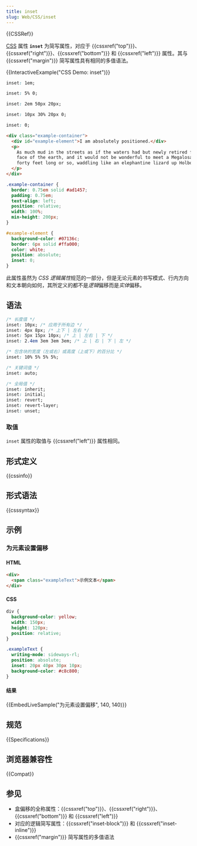 ```yaml
---
title: inset
slug: Web/CSS/inset
---
```


{{CSSRef}}

[CSS](/zh-CN/docs/Web/CSS) 属性 **`inset`** 为简写属性，对应于 {{cssxref("top")}}、{{cssxref("right")}}、{{cssxref("bottom")}} 和 {{cssxref("left")}} 属性。其与 {{cssxref("margin")}} 简写属性具有相同的多值语法。

{{InteractiveExample("CSS Demo: inset")}}

```css interactive-example-choice
inset: 1em;
```

```css interactive-example-choice
inset: 5% 0;
```

```css interactive-example-choice
inset: 2em 50px 20px;
```

```css interactive-example-choice
inset: 10px 30% 20px 0;
```

```css interactive-example-choice
inset: 0;
```

```html interactive-example
<div class="example-container">
  <div id="example-element">I am absolutely positioned.</div>
  <p>
    As much mud in the streets as if the waters had but newly retired from the
    face of the earth, and it would not be wonderful to meet a Megalosaurus,
    forty feet long or so, waddling like an elephantine lizard up Holborn Hill.
  </p>
</div>
```

```css interactive-example
.example-container {
  border: 0.75em solid #ad1457;
  padding: 0.75em;
  text-align: left;
  position: relative;
  width: 100%;
  min-height: 200px;
}

#example-element {
  background-color: #07136c;
  border: 6px solid #ffa000;
  color: white;
  position: absolute;
  inset: 0;
}
```

此属性虽然为 *CSS 逻辑属性*规范的一部分，但是无论元素的书写模式、行内方向和文本朝向如何，其所定义的都不是*逻辑*偏移而是*实体*偏移。

## 语法

```css
/* 长度值 */
inset: 10px; /* 应用于所有边 */
inset: 4px 8px; /* 上下 | 左右 */
inset: 5px 15px 10px; /* 上 | 左右 | 下 */
inset: 2.4em 3em 3em 3em; /* 上 | 右 | 下 | 左 */

/* 包含块的宽度（左或右）或高度（上或下）的百分比 */
inset: 10% 5% 5% 5%;

/* 关键词值 */
inset: auto;

/* 全局值 */
inset: inherit;
inset: initial;
inset: revert;
inset: revert-layer;
inset: unset;
```

### 取值

`inset` 属性的取值与 {{cssxref("left")}} 属性相同。

## 形式定义

{{cssinfo}}

## 形式语法

{{csssyntax}}

## 示例

### 为元素设置偏移

#### HTML

```html
<div>
  <span class="exampleText">示例文本</span>
</div>
```

#### CSS

```css
div {
  background-color: yellow;
  width: 150px;
  height: 120px;
  position: relative;
}

.exampleText {
  writing-mode: sideways-rl;
  position: absolute;
  inset: 20px 40px 30px 10px;
  background-color: #c8c800;
}
```

#### 结果

{{EmbedLiveSample("为元素设置偏移", 140, 140)}}

## 规范

{{Specifications}}

## 浏览器兼容性

{{Compat}}

## 参见

- 盒偏移的全称属性：{{cssxref("top")}}、{{cssxref("right")}}、{{cssxref("bottom")}} 和 {{cssxref("left")}}
- 对应的逻辑简写属性：{{cssxref("inset-block")}} 和 {{cssxref("inset-inline")}}
- {{cssxref("margin")}} 简写属性的多值语法

